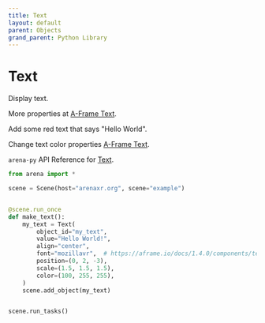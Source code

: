 ```yaml
---
title: Text
layout: default
parent: Objects
grand_parent: Python Library
---
```


# Text

Display text.

More properties at <a href='https://aframe.io/docs/1.5.0/components/text.html'>A-Frame Text</a>.

Add some red text that says "Hello World".

Change text color properties [A-Frame Text](https://aframe.io/docs/1.5.0/components/text.html#properties).

`arena-py` API Reference for [Text](/content/python-api/objects/text).

```python
from arena import *

scene = Scene(host="arenaxr.org", scene="example")


@scene.run_once
def make_text():
    my_text = Text(
        object_id="my_text",
        value="Hello World!",
        align="center",
        font="mozillavr",  # https://aframe.io/docs/1.4.0/components/text.html#stock-fonts
        position=(0, 2, -3),
        scale=(1.5, 1.5, 1.5),
        color=(100, 255, 255),
    )
    scene.add_object(my_text)


scene.run_tasks()
```
